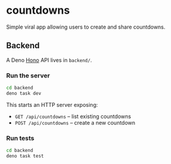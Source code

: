 # countdowns

Simple viral app allowing users to create and share countdowns.

## Backend

A Deno [Hono](https://hono.dev/) API lives in `backend/`.

### Run the server

```bash
cd backend
deno task dev
```

This starts an HTTP server exposing:

- `GET /api/countdowns` – list existing countdowns
- `POST /api/countdowns` – create a new countdown

### Run tests

```bash
cd backend
deno task test
```
